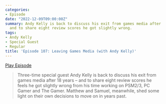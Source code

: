```yaml
---
categories:
- Episode
date: "2022-12-09T09:00:00Z"
summary: Andy Kelly is back to discuss his exit from games media after 18 years –
  and to share eight review scores he got slightly wrong.
tags:
- Andy Kelly
- Special Guest
- Regular
title: 'Episode 107: Leaving Games Media (with Andy Kelly)'
---
```


[Play Episode](https://www.patreon.com/posts/episode-107-with-75675332)

> Three-time special guest Andy Kelly is back to discuss his exit from games media after 18 years – and to share eight review scores he feels he got slightly wrong from his time working on PSM2/3, PC Gamer and The Gamer. Matthew and Samuel, meanwhile, shed some light on their own decisions to move on in years past.
